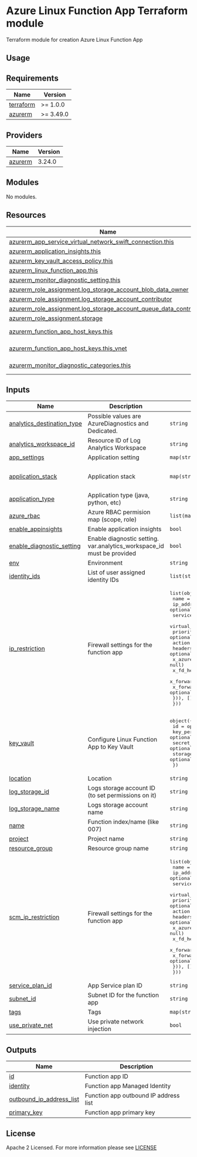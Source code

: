 # Azure Linux Function App Terraform module
Terraform module for creation Azure Linux Function App

## Usage

<!-- BEGIN_TF_DOCS -->
## Requirements

| Name | Version |
|------|---------|
| <a name="requirement_terraform"></a> [terraform](#requirement\_terraform) | >= 1.0.0 |
| <a name="requirement_azurerm"></a> [azurerm](#requirement\_azurerm) | >= 3.49.0 |

## Providers

| Name | Version |
|------|---------|
| <a name="provider_azurerm"></a> [azurerm](#provider\_azurerm) | 3.24.0 |

## Modules

No modules.

## Resources

| Name | Type |
|------|------|
| [azurerm_app_service_virtual_network_swift_connection.this](https://registry.terraform.io/providers/hashicorp/azurerm/latest/docs/resources/app_service_virtual_network_swift_connection) | resource |
| [azurerm_application_insights.this](https://registry.terraform.io/providers/hashicorp/azurerm/latest/docs/resources/application_insights) | resource |
| [azurerm_key_vault_access_policy.this](https://registry.terraform.io/providers/hashicorp/azurerm/latest/docs/resources/key_vault_access_policy) | resource |
| [azurerm_linux_function_app.this](https://registry.terraform.io/providers/hashicorp/azurerm/latest/docs/resources/linux_function_app) | resource |
| [azurerm_monitor_diagnostic_setting.this](https://registry.terraform.io/providers/hashicorp/azurerm/latest/docs/resources/monitor_diagnostic_setting) | resource |
| [azurerm_role_assignment.log_storage_account_blob_data_owner](https://registry.terraform.io/providers/hashicorp/azurerm/latest/docs/resources/role_assignment) | resource |
| [azurerm_role_assignment.log_storage_account_contributor](https://registry.terraform.io/providers/hashicorp/azurerm/latest/docs/resources/role_assignment) | resource |
| [azurerm_role_assignment.log_storage_account_queue_data_contributor](https://registry.terraform.io/providers/hashicorp/azurerm/latest/docs/resources/role_assignment) | resource |
| [azurerm_role_assignment.storage](https://registry.terraform.io/providers/hashicorp/azurerm/latest/docs/resources/role_assignment) | resource |
| [azurerm_function_app_host_keys.this](https://registry.terraform.io/providers/hashicorp/azurerm/latest/docs/data-sources/function_app_host_keys) | data source |
| [azurerm_function_app_host_keys.this_vnet](https://registry.terraform.io/providers/hashicorp/azurerm/latest/docs/data-sources/function_app_host_keys) | data source |
| [azurerm_monitor_diagnostic_categories.this](https://registry.terraform.io/providers/hashicorp/azurerm/latest/docs/data-sources/monitor_diagnostic_categories) | data source |

## Inputs

| Name | Description | Type | Default | Required |
|------|-------------|------|---------|:--------:|
| <a name="input_analytics_destination_type"></a> [analytics\_destination\_type](#input\_analytics\_destination\_type) | Possible values are AzureDiagnostics and Dedicated. | `string` | `"Dedicated"` | no |
| <a name="input_analytics_workspace_id"></a> [analytics\_workspace\_id](#input\_analytics\_workspace\_id) | Resource ID of Log Analytics Workspace | `string` | `null` | no |
| <a name="input_app_settings"></a> [app\_settings](#input\_app\_settings) | Application setting | `map(string)` | `{}` | no |
| <a name="input_application_stack"></a> [application\_stack](#input\_application\_stack) | Application stack | `map(string)` | <pre>{<br>  "java_version": "11"<br>}</pre> | no |
| <a name="input_application_type"></a> [application\_type](#input\_application\_type) | Application type (java, python, etc) | `string` | `"java"` | no |
| <a name="input_azure_rbac"></a> [azure\_rbac](#input\_azure\_rbac) | Azure RBAC permision map (scope, role) | `list(map(string))` | `[]` | no |
| <a name="input_enable_appinsights"></a> [enable\_appinsights](#input\_enable\_appinsights) | Enable application insights | `bool` | `true` | no |
| <a name="input_enable_diagnostic_setting"></a> [enable\_diagnostic\_setting](#input\_enable\_diagnostic\_setting) | Enable diagnostic setting. var.analytics\_workspace\_id must be provided | `bool` | `false` | no |
| <a name="input_env"></a> [env](#input\_env) | Environment | `string` | n/a | yes |
| <a name="input_identity_ids"></a> [identity\_ids](#input\_identity\_ids) | List of user assigned identity IDs | `list(string)` | `null` | no |
| <a name="input_ip_restriction"></a> [ip\_restriction](#input\_ip\_restriction) | Firewall settings for the function app | <pre>list(object({<br>    name                      = string<br>    ip_address                = optional(string, null)<br>    service_tag               = optional(string, null)<br>    virtual_network_subnet_id = optional(string, null)<br>    priority                  = optional(string, "100")<br>    action                    = string<br>    headers = optional(list(object({<br>      x_azure_fdid      = optional(list(string), null)<br>      x_fd_health_probe = optional(list(string), null)<br>      x_forwarded_for   = optional(list(string), null)<br>      x_forwarded_host  = optional(list(string), null)<br>    })), [])<br>  }))</pre> | <pre>[<br>  {<br>    "action": "Allow",<br>    "name": "allow_azure",<br>    "service_tag": "AzureCloud"<br>  }<br>]</pre> | no |
| <a name="input_key_vault"></a> [key\_vault](#input\_key\_vault) | Configure Linux Function App to Key Vault | <pre>object({<br>    id                  = optional(string, null)<br>    key_permissions     = optional(list(string), null)<br>    secret_permissions  = optional(list(string), ["Get", "List"])<br>    storage_permissions = optional(list(string), null)<br>  })</pre> | `{}` | no |
| <a name="input_location"></a> [location](#input\_location) | Location | `string` | n/a | yes |
| <a name="input_log_storage_id"></a> [log\_storage\_id](#input\_log\_storage\_id) | Logs storage account ID (to set permissions on it) | `string` | `null` | no |
| <a name="input_log_storage_name"></a> [log\_storage\_name](#input\_log\_storage\_name) | Logs storage account name | `string` | n/a | yes |
| <a name="input_name"></a> [name](#input\_name) | Function index/name (like 007) | `string` | n/a | yes |
| <a name="input_project"></a> [project](#input\_project) | Project name | `string` | n/a | yes |
| <a name="input_resource_group"></a> [resource\_group](#input\_resource\_group) | Resource group name | `string` | n/a | yes |
| <a name="input_scm_ip_restriction"></a> [scm\_ip\_restriction](#input\_scm\_ip\_restriction) | Firewall settings for the function app | <pre>list(object({<br>    name                      = string<br>    ip_address                = optional(string, null)<br>    service_tag               = optional(string, null)<br>    virtual_network_subnet_id = optional(string, null)<br>    priority                  = optional(string, "100")<br>    action                    = string<br>    headers = optional(list(object({<br>      x_azure_fdid      = optional(list(string), null)<br>      x_fd_health_probe = optional(list(string), null)<br>      x_forwarded_for   = optional(list(string), null)<br>      x_forwarded_host  = optional(list(string), null)<br>    })), [])<br>  }))</pre> | <pre>[<br>  {<br>    "action": "Allow",<br>    "name": "allow_azure",<br>    "service_tag": "AzureCloud"<br>  }<br>]</pre> | no |
| <a name="input_service_plan_id"></a> [service\_plan\_id](#input\_service\_plan\_id) | App Service plan ID | `string` | n/a | yes |
| <a name="input_subnet_id"></a> [subnet\_id](#input\_subnet\_id) | Subnet ID for the function app | `string` | `null` | no |
| <a name="input_tags"></a> [tags](#input\_tags) | Tags | `map(string)` | n/a | yes |
| <a name="input_use_private_net"></a> [use\_private\_net](#input\_use\_private\_net) | Use private network injection | `bool` | `false` | no |

## Outputs

| Name | Description |
|------|-------------|
| <a name="output_id"></a> [id](#output\_id) | Function app ID |
| <a name="output_identity"></a> [identity](#output\_identity) | Function app Managed Identity |
| <a name="output_outbound_ip_address_list"></a> [outbound\_ip\_address\_list](#output\_outbound\_ip\_address\_list) | Function app outbound IP address list |
| <a name="output_primary_key"></a> [primary\_key](#output\_primary\_key) | Function app primary key |
<!-- END_TF_DOCS -->

## License

Apache 2 Licensed. For more information please see [LICENSE](https://github.com/data-platform-hq/terraform-azurerm-function-app-linux/tree/main/LICENSE)
